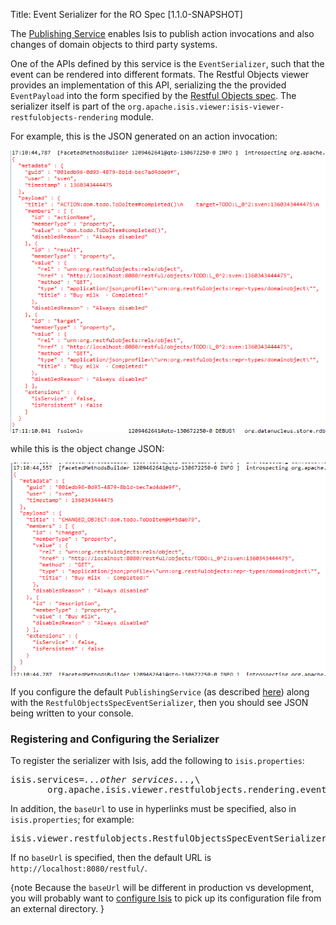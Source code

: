 Title: Event Serializer for the RO Spec [1.1.0-SNAPSHOT]

The [Publishing Service](../../../core/services/publishing-service.html) enables Isis to publish action invocations and also changes of domain objects to third party systems.

One of the APIs defined by this service is the `EventSerializer`, such that the event can be rendered into different formats.  The Restful Objects viewer provides an implementation of this API, serializing the the provided `EventPayload` into the form specified by the [Restful Objects spec](http://restfulobjects.org).  The serializer itself is part of the `org.apache.isis.viewer:isis-viewer-restfulobjects-rendering` module.  

For example, this is the JSON generated on an action invocation:

 ![](images/action-invocation-published-to-stderr.png)

while this is the object change JSON:

 ![](images/changed-object-published-to-stderr.png)


If you configure the default `PublishingService` (as described [here](../../../core/services/publishing-service.html)) along with the `RestfulObjectsSpecEventSerializer`, then you should see JSON being written to your console.


### Registering and Configuring the Serializer

To register the serializer with Isis, add the following to `isis.properties`:

<pre>
isis.services=<i>...other services...</i>,\
       org.apache.isis.viewer.restfulobjects.rendering.eventserializer.RestfulObjectsSpecEventSerializer
</pre>

In addition, the `baseUrl` to use in hyperlinks must be specified, also in `isis.properties`; for example:

<pre>
isis.viewer.restfulobjects.RestfulObjectsSpecEventSerializer.baseUrl=https://myapp.mycompany.com:8080/restful/.
</pre>

If no `baseUrl` is specified, then the default URL is `http://localhost:8080/restful/`.

{note
Because the `baseUrl` will be different in production vs development, you will probably want to [configure Isis](../../../core/configuration-files.html) to pick up its configuration file
from an external directory.
}

